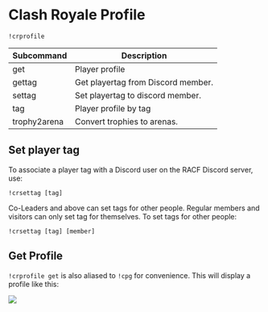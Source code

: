 # Clash Royale Profile

`!crprofile`

Subcommand | Description
--- | ---
get | Player profile
gettag | Get playertag from Discord member.
settag | Set playertag to discord member.
tag | Player profile by tag
trophy2arena | Convert trophies to arenas.

## Set player tag

To associate a player tag with a Discord user on the RACF Discord server, use:

`!crsettag [tag]`

Co-Leaders and above can set tags for other people. Regular members and visitors can only set tag for themselves. To set tags for other people:

`!crsettag [tag] [member]`

## Get Profile

`!crprofile get` is also aliased to `!cpg` for convenience. This will display a profile like this:

<img src="img/crprofile-vin.png" />

